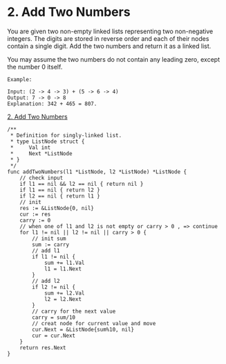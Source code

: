 # 2. Add Two Numbers

You are given two non-empty linked lists representing two non-negative integers. The digits are stored in reverse order and each of their nodes contain a single digit. Add the two numbers and return it as a linked list.

You may assume the two numbers do not contain any leading zero, except the number 0 itself.

```
Example:

Input: (2 -> 4 -> 3) + (5 -> 6 -> 4)
Output: 7 -> 0 -> 8
Explanation: 342 + 465 = 807.
```

[2. Add Two Numbers](https://leetcode.com/problems/add-two-numbers/)


```golang
/**
 * Definition for singly-linked list.
 * type ListNode struct {
 *     Val int
 *     Next *ListNode
 * }
 */
func addTwoNumbers(l1 *ListNode, l2 *ListNode) *ListNode {
    // check input
    if l1 == nil && l2 == nil { return nil }
    if l1 == nil { return l2 }
    if l2 == nil { return l1 }
    // init 
    res := &ListNode{0, nil}
    cur := res
    carry := 0
    // when one of l1 and l2 is not empty or carry > 0 , => continue
    for l1 != nil || l2 != nil || carry > 0 {
        // init sum
        sum := carry
        // add l1
        if l1 != nil {
            sum += l1.Val
            l1 = l1.Next
        }
        // add l2
        if l2 != nil {
            sum += l2.Val
            l2 = l2.Next
        }
        // carry for the next value
        carry = sum/10
        // creat node for current value and move
        cur.Next = &ListNode{sum%10, nil}
        cur = cur.Next
    }
    return res.Next
}
```
